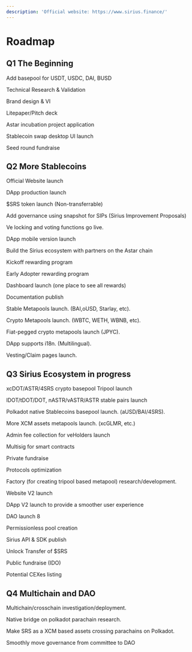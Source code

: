 ```yaml
---
description: 'Official website: https://www.sirius.finance/'
---
```


# Roadmap

## **Q1 The Beginning**

Add basepool for USDT, USDC, DAI, BUSD &#x20;

Technical Research & Validation&#x20;

Brand design & VI&#x20;

Litepaper/Pitch deck&#x20;

Astar incubation project application&#x20;

Stablecoin swap desktop UI launch&#x20;

Seed round fundraise

## **Q2 More Stablecoins**

Official Website launch&#x20;

DApp production launch&#x20;

$SRS token launch (Non-transferrable)&#x20;

Add governance using snapshot for SIPs (Sirius Improvement Proposals)&#x20;

Ve locking and voting functions go live.&#x20;

DApp mobile version launch&#x20;

Build the Sirius ecosystem with partners on the Astar chain&#x20;

Kickoff rewarding program&#x20;

Early Adopter rewarding program&#x20;

Dashboard launch (one place to see all rewards)&#x20;

Documentation publish&#x20;

Stable Metapools launch. (BAI,oUSD, Starlay, etc).&#x20;

Crypto Metapools launch. (WBTC, WETH, WBNB, etc).&#x20;

Fiat-pegged crypto metapools launch (JPYC).&#x20;

DApp supports i18n. (Multilingual).&#x20;

Vesting/Claim pages launch.

## **Q3 Sirius Ecosystem in progress**

xcDOT/ASTR/4SRS crypto basepool Tripool launch

lDOT/tDOT/DOT, nASTR/vASTR/ASTR stable pairs launch

Polkadot native Stablecoins basepool launch. (aUSD/BAI/4SRS).&#x20;

More XCM assets metapools launch. (xcGLMR, etc.)&#x20;

Admin fee collection for veHolders launch

Multisig for smart contracts&#x20;

Private fundraise&#x20;

Protocols optimization&#x20;

Factory (for creating tripool based metapool) research/development.&#x20;

Website V2 launch&#x20;

DApp V2 launch to provide a smoother user experience&#x20;

DAO launch 8&#x20;

Permissionless pool creation&#x20;

Sirius API & SDK publish&#x20;

Unlock Transfer of $SRS&#x20;

Public fundraise (IDO)

Potential CEXes listing

## **Q4 Multichain and DAO**

Multichain/crosschain investigation/deployment.&#x20;

Native bridge on polkadot parachain research.&#x20;

Make SRS as a XCM based assets crossing parachains on Polkadot.&#x20;

Smoothly move governance from committee to DAO
